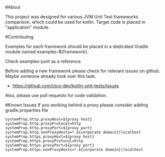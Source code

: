 #About

This project was designed for various JVM Unit Test frameworks comparison.
which could be used for kotlin. 
Target code is placed in "application" module.


#Contributing

Examples for each framework should be placed in a dedicated Gradle module 
named examples-${framework}.

Check examples-junit as a reference.

Before adding a new framework please check for relevant issues on github. 
Maybe someone already took over this task. 
* https://github.com/ctco-dev/kotlin-unit-tests/issues  

Also, please use pull requests for code validation.

#Known Issues
If you working behind a proxy please consider adding gradle.properties file
```
systemProp.http.proxyHost=${proxy host}
systemProp.http.proxyProtocol=http
systemProp.http.proxyPort=${proxy port}
systemProp.http.nonProxyHosts=*.${corporate domain}|localhost
systemProp.https.proxyHost=${proxy host}
systemProp.https.proxyProtocol=http
systemProp.https.proxyPort=${proxy port}
systemProp.https.nonProxyHosts=*.${corporate domain}|localhost
```